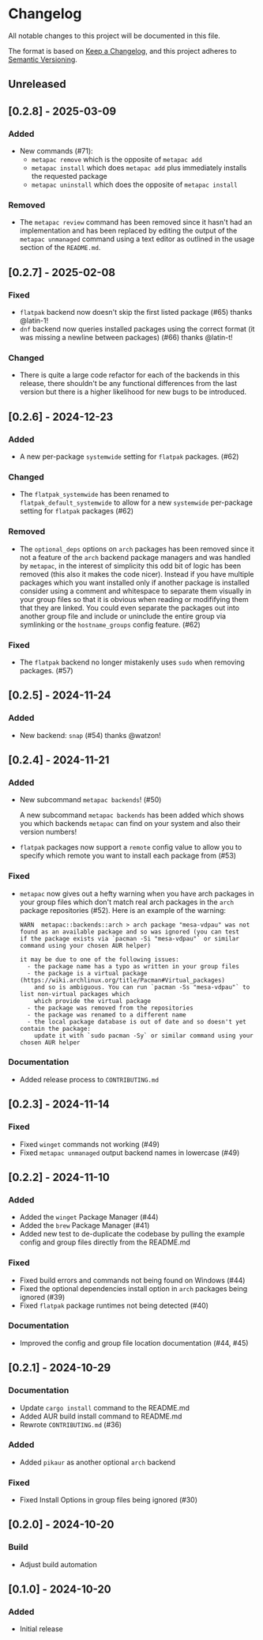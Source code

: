 # Changelog

All notable changes to this project will be documented in this file.

The format is based on [Keep a Changelog](https://keepachangelog.com/en/1.1.0/),
and this project adheres to [Semantic Versioning](https://semver.org/spec/v2.0.0.html).

## Unreleased

## [0.2.8] - 2025-03-09

### Added

- New commands (#71):
  - `metapac remove` which is the opposite of `metapac add`
  - `metapac install` which does `metapac add` plus immediately installs
    the requested package
  - `metapac uninstall` which does the opposite of `metapac install`

### Removed

- The `metapac review` command has been removed since it hasn't had an
  implementation and has been replaced by editing the output of the
  `metapac unmanaged` command using a text editor as outlined in the usage
  section of the `README.md`.

## [0.2.7] - 2025-02-08

### Fixed

- `flatpak` backend now doesn't skip the first listed package (#65) thanks
  @latin-1!
- `dnf` backend now queries installed packages using the correct format
  (it was missing a newline between packages) (#66) thanks @latin-t!

### Changed

- There is quite a large code refactor for each of the backends in this
  release, there shouldn't be any functional differences from the last
  version but there is a higher likelihood for new bugs to be introduced.

## [0.2.6] - 2024-12-23

### Added

- A new per-package `systemwide` setting for `flatpak` packages. (#62)

### Changed

- The `flatpak_systemwide` has been renamed to
  `flatpak_default_systemwide` to allow for a new `systemwide`
  per-package setting for `flatpak` packages (#62)

### Removed

- The `optional_deps` options on `arch` packages has been removed
  since it not a feature of the `arch` backend package managers and
  was handled by `metapac`, in the interest of simplicity this odd bit
  of logic has been removed (this also it makes the
  code nicer). Instead if you have multiple packages
  which you want installed only if another package is installed
  consider using a comment and whitespace to separate them
  visually in your group files so that it is obvious when reading or
  modififying them that they are linked. You could even separate the
  packages out into another group file and include or uninclude the
  entire group via symlinking or the `hostname_groups` config feature. (#62)

### Fixed

- The `flatpak` backend no longer mistakenly uses `sudo` when removing packages. (#57)

## [0.2.5] - 2024-11-24

### Added

- New backend: `snap` (#54) thanks @watzon!

## [0.2.4] - 2024-11-21

### Added

- New subcommand `metapac backends`! (#50)

  A new subcommand `metapac backends` has been added which shows you which
  backends `metapac` can find on your system and also their version
  numbers!

- `flatpak` packages now support a `remote` config value to allow you to
  specify which remote you want to install each package from (#53)

### Fixed

- `metapac` now gives out a hefty warning when you have arch packages in
  your group files which don't match real arch packages in the `arch` package
  repositories (#52). Here is an example of the warning:

  ```
  WARN  metapac::backends::arch > arch package "mesa-vdpau" was not found as an available package and so was ignored (you can test
  if the package exists via `pacman -Si "mesa-vdpau"` or similar command using your chosen AUR helper)

  it may be due to one of the following issues:
    - the package name has a typo as written in your group files
    - the package is a virtual package (https://wiki.archlinux.org/title/Pacman#Virtual_packages)
      and so is ambiguous. You can run `pacman -Ss "mesa-vdpau"` to list non-virtual packages which
      which provide the virtual package
    - the package was removed from the repositories
    - the package was renamed to a different name
    - the local package database is out of date and so doesn't yet contain the package:
      update it with `sudo pacman -Sy` or similar command using your chosen AUR helper
  ```

### Documentation

- Added release process to `CONTRIBUTING.md`

## [0.2.3] - 2024-11-14

### Fixed

- Fixed `winget` commands not working (#49)
- Fixed `metapac unmanaged` output backend names in lowercase (#49)

## [0.2.2] - 2024-11-10

### Added

- Added the `winget` Package Manager (#44)
- Added the `brew` Package Manager (#41)
- Added new test to de-duplicate the codebase by pulling the example config and
  group files directly from the README.md

### Fixed

- Fixed build errors and commands not being found on Windows (#44)
- Fixed the optional dependencies install option in `arch` packages being
  ignored (#39)
- Fixed `flatpak` package runtimes not being detected (#40)

### Documentation

- Improved the config and group file location documentation (#44, #45)

## [0.2.1] - 2024-10-29

### Documentation

- Update `cargo install` command to the README.md
- Added AUR build install command to README.md
- Rewrote `CONTRIBUTING.md` (#36)

### Added

- Added `pikaur` as another optional `arch` backend

### Fixed

- Fixed Install Options in group files being ignored (#30)

## [0.2.0] - 2024-10-20

### Build

- Adjust build automation

## [0.1.0] - 2024-10-20

### Added

- Initial release
